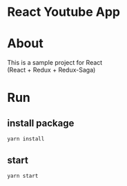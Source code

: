 # React Youtube App

# About
This is a sample project for React  
(React + Redux + Redux-Saga)  

# Run
## install package
`yarn install`

## start
`yarn start`
